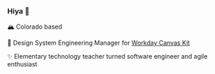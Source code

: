 ### Hiya 👋

🏔️ Colorado based

💼 Design System Engineering Manager for [Workday Canvas Kit](https://github.com/Workday/canvas-kit)

✨ Elementary technology teacher turned software engineer and agile enthusiast 
